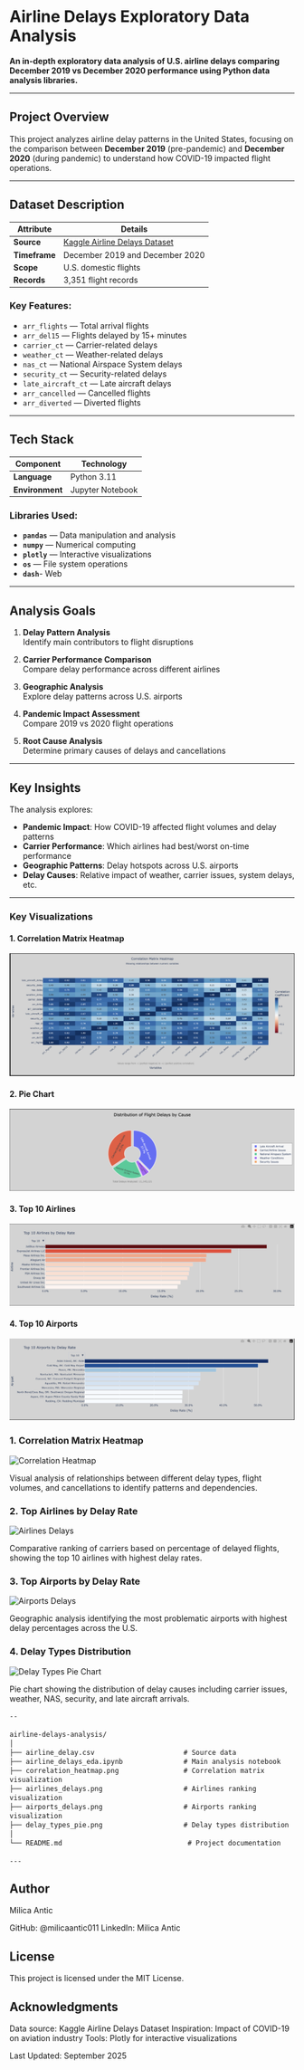 # Airline Delays Exploratory Data Analysis

**An in-depth exploratory data analysis of U.S. airline delays comparing December 2019 vs December 2020 performance using Python data analysis libraries.**

---

## Project Overview

This project analyzes airline delay patterns in the United States, focusing on the comparison between **December 2019** (pre-pandemic) and **December 2020** (during pandemic) to understand how COVID-19 impacted flight operations.

---

##  Dataset Description

| **Attribute** | **Details** |
|--------------|------------|
| **Source** | [Kaggle Airline Delays Dataset](https://www.kaggle.com/) |
| **Timeframe** | December 2019 and December 2020 |
| **Scope** | U.S. domestic flights |
| **Records** | 3,351 flight records |

### **Key Features:**
- `arr_flights` — Total arrival flights
- `arr_del15` — Flights delayed by 15+ minutes
- `carrier_ct` — Carrier-related delays
- `weather_ct` — Weather-related delays
- `nas_ct` — National Airspace System delays
- `security_ct` — Security-related delays
- `late_aircraft_ct` — Late aircraft delays
- `arr_cancelled` — Cancelled flights
- `arr_diverted` — Diverted flights

---

##  Tech Stack

| **Component** | **Technology** |
|--------------|---------------|
| **Language** | Python 3.11 |
| **Environment** | Jupyter Notebook |

### **Libraries Used:**
- **`pandas`** — Data manipulation and analysis
- **`numpy`** — Numerical computing
- **`plotly`** — Interactive visualizations
- **`os`** — File system operations
- **`dash`**- Web 

---

## Analysis Goals

1. **Delay Pattern Analysis**  
   Identify main contributors to flight disruptions

2. **Carrier Performance Comparison**  
   Compare delay performance across different airlines

3. **Geographic Analysis**  
   Explore delay patterns across U.S. airports

4. **Pandemic Impact Assessment**  
   Compare 2019 vs 2020 flight operations

5. **Root Cause Analysis**  
   Determine primary causes of delays and cancellations

---

##  Key Insights

The analysis explores:
- **Pandemic Impact**: How COVID-19 affected flight volumes and delay patterns
- **Carrier Performance**: Which airlines had best/worst on-time performance
- **Geographic Patterns**: Delay hotspots across U.S. airports
- **Delay Causes**: Relative impact of weather, carrier issues, system delays, etc.

---



### Key Visualizations

#### 1. Correlation Matrix Heatmap
![Correlation Heatmap](Correlation%20Matrix%20Heatmap.png)

#### 2. Pie Chart
![Pie Chart](Pie%20chart.png)

#### 3. Top 10 Airlines
![Top 10 Airlines](Top%2010%20Airlines.png)

#### 4. Top 10 Airports
![Top 10 Airports](Top%2010%20Airports.png)




### **1. Correlation Matrix Heatmap**
![Correlation Heatmap](correlation_heatmap.png)

Visual analysis of relationships between different delay types, flight volumes, and cancellations to identify patterns and dependencies.

### **2. Top Airlines by Delay Rate**
![Airlines Delays](airlines_delays.png)

Comparative ranking of carriers based on percentage of delayed flights, showing the top 10 airlines with highest delay rates.

### **3. Top Airports by Delay Rate**
![Airports Delays](airports_delays.png)

Geographic analysis identifying the most problematic airports with highest delay percentages across the U.S.

### **4. Delay Types Distribution**
![Delay Types Pie Chart](delay_types_pie.png)

Pie chart showing the distribution of delay causes including carrier issues, weather, NAS, security, and late aircraft arrivals.

```
--

airline-delays-analysis/
│
├── airline_delay.csv                      # Source data
├── airline_delays_eda.ipynb               # Main analysis notebook
├── correlation_heatmap.png                # Correlation matrix visualization
├── airlines_delays.png                    # Airlines ranking visualization
├── airports_delays.png                    # Airports ranking visualization
├── delay_types_pie.png                    # Delay types distribution                      
│  
└── README.md                               # Project documentation

---
```

## Author
Milica Antic

GitHub: @milicaantic011
LinkedIn: Milica Antic

## License
This project is licensed under the MIT License.

## Acknowledgments

Data source: Kaggle Airline Delays Dataset
Inspiration: Impact of COVID-19 on aviation industry
Tools: Plotly for interactive visualizations


Last Updated: September 2025




